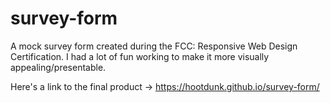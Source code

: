 # survey-form

A mock survey form created during the FCC: Responsive Web Design Certification.  I had a lot of fun working to make it more visually appealing/presentable.

Here's a link to the final product -> https://hootdunk.github.io/survey-form/
